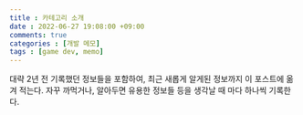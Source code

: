 ```yaml
---
title : 카테고리 소개
date : 2022-06-27 19:08:00 +09:00
comments: true
categories : [개발 메모]
tags : [game dev, memo]
---
```


대략 2년 전 기록했던 정보들을 포함하여, 최근 새롭게 알게된 정보까지 이 포스트에 옮겨 적는다. 자꾸 까먹거나, 알아두면 유용한 정보들 등을 생각날 때 마다 하나씩 기록한다.

